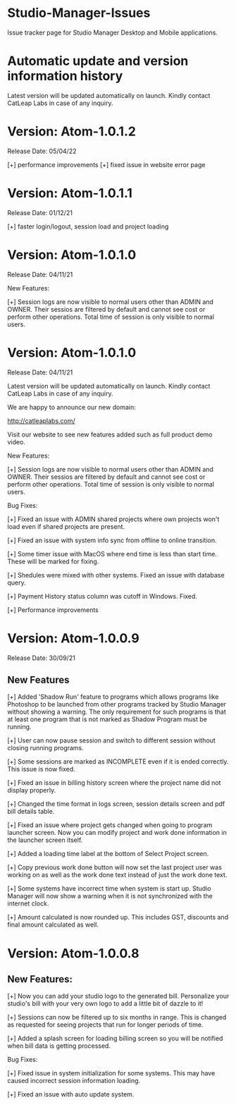 # Studio-Manager-Issues
Issue tracker page for Studio Manager Desktop and Mobile applications.

# Automatic update and version information history

Latest version will be updated automatically on launch. Kindly contact CatLeap Labs in case of any inquiry.


# Version: Atom-1.0.1.2

Release Date: 05/04/22

[+] performance improvements
[+] fixed issue in website error page


# Version: Atom-1.0.1.1

Release Date: 01/12/21

[+] faster login/logout, session load and project loading


# Version: Atom-1.0.1.0

Release Date: 04/11/21

New Features:

[+] Session logs are now visible to normal users other than ADMIN and OWNER. Their sessios are filtered by default and cannot see cost or perform other operations. Total time of session is only visible to normal users.


# Version: Atom-1.0.1.0

Release Date: 04/11/21

Latest version will be updated automatically on launch. Kindly contact CatLeap Labs in case of any inquiry.

We are happy to announce our new domain:

http://catleaplabs.com/

Visit our website to see new features added such as full product demo video.

New Features:

[+] Session logs are now visible to normal users other than ADMIN and OWNER. Their sessios are filtered by default and cannot see cost or perform other operations. Total time of session is only visible to normal users.

Bug Fixes:

[+] Fixed an issue with ADMIN shared projects where own projects won't load even if shared projects are present.

[+] Fixed an issue with system info sync from offline to online transition.

[+] Some timer issue with MacOS where end time is less than start time. These will be marked for fixing.

[+] Shedules were mixed with other systems. Fixed an issue with database query.

[+] Payment History status column was cutoff in Windows. Fixed.

[+] Performance improvements


# Version: Atom-1.0.0.9

Release Date: 30/09/21

New Features
------------

[+] Added 'Shadow Run' feature to programs which allows programs like Photoshop to be launched from other programs tracked by Studio Manager without showing a warning. The only requirement for such programs is that at least one program that is not marked as Shadow Program must be running.

[+] User can now pause session and switch to different session without closing running programs.

[+] Some sessions are marked as INCOMPLETE even if it is ended correctly. This issue is now fixed.

[+] Fixed an issue in billing history screen where the project name did not display properly.

[+] Changed the time format in logs screen, session details screen and pdf bill details table.

[+] Fixed an issue where project gets changed when going to program launcher screen. Now you can modify project and work done information in the launcher screen itself.

[+] Added a loading time label at the bottom of Select Project screen.

[+] Copy previous work done button will now set the last project user was working on as well as the work done text instead of just the work done text.

[+] Some systems have incorrect time when system is start up. Studio Manager will now show a warning when it is not synchronized with the internet clock.

[+] Amount calculated is now rounded up. This includes GST, discounts and final amount calculated as well.


# Version: Atom-1.0.0.8

New Features:
------------

[+] Now you can add your studio logo to the generated bill. Personalize your studio's bill with your very own logo to add a little bit of dazzle to it!

[+] Sessions can now be filtered up to six months in range. This is changed as requested for seeing projects that run for longer periods of time.

[+] Added a splash screen for loading billing screen so you will be notified when bill data is getting processed.

Bug Fixes:

[+] Fixed issue in system initialization for some systems. This may have caused incorrect session information loading.

[+] Fixed an issue with auto update system.
